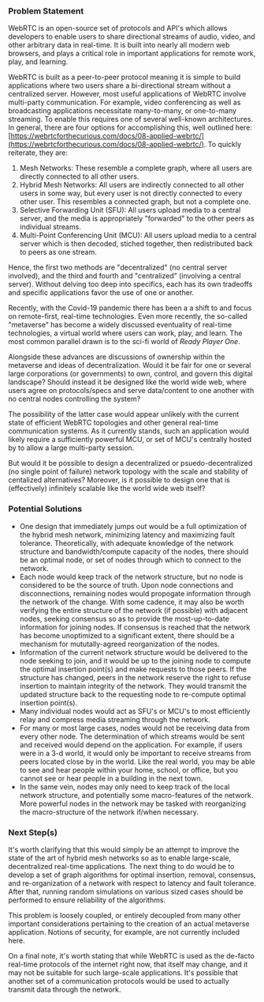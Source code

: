 ### Problem Statement

WebRTC is an open-source set of protocols and API's which allows developers to enable users to share directional streams of audio, video, and other arbitrary data in real-time. It is built into nearly all modern web browsers, and plays a critical role in important applications for remote work, play, and learning.

WebRTC is built as a peer-to-peer protocol meaning it is simple to build applications where two users share a bi-directional stream without a centralized server. However, most useful applications of WebRTC involve multi-party communication. For example, video conferencing as well as broadcasting applications necessitate many-to-many, or one-to-many streaming. To enable this requires one of several well-known architectures. In general, there are four options for accomplishing this, well outlined here: [https://webrtcforthecurious.com/docs/08-applied-webrtc/](https://webrtcforthecurious.com/docs/08-applied-webrtc/). To quickly reiterate, they are:
1) Mesh Networks: These resemble a complete graph, where all users are directly connected to all other users.
2) Hybrid Mesh Networks: All users are indirectly connected to all other users in some way, but every user is not directly connected to every other user. This resembles a connected graph, but not a complete one.
3) Selective Forwarding Unit (SFU): All users upload media to a central server, and the media is appropriately "forwarded" to the other peers as individual streams.
4) Multi-Point Conferencing Unit (MCU): All users upload media to a central server which is then decoded, stiched together, then redistributed back to peers as one stream.

Hence, the first two methods are "decentralized" (no central server involved), and the third and fourth and "centralized" (involving a central server). Without delving too deep into specifics, each has its own tradeoffs and specific applications favor the use of one or another.

Recently, with the Covid-19 pandemic there has been a a shift to and focus on remote-first, real-time technologies. Even more recently, the so-called "metaverse" has become a widely discussed eventuality of real-time technologies, a virtual world where users can work, play, and learn. The most common parallel drawn is to the sci-fi world of *Ready Player One*.

Alongside these advances are discussions of ownership within the metaverse and ideas of decentralization. Would it be fair for one or several large corporations (or governments) to own, control, and govern this digital landscape? Should instead it be designed like the world wide web, where users agree on protocols/specs and serve data/content to one another with no central nodes controlling the system?

The possibility of the latter case would appear unlikely with the current state of efficient WebRTC topologies and other general real-time communication systems. As it currently stands, such an application would likely require a sufficiently powerful MCU, or set of MCU's centrally hosted by to allow a large multi-party session.

But would it be possible to design a decentralized or psuedo-decentralized (no single point of failure) network topology with the scale and stability of centalized alternatives? Moreover, is it possible to design one that is (effectively) infinitely scalable like the world wide web itself?

### Potential Solutions

- One design that immediately jumps out would be a full optimization of the hybrid mesh network, minimizing latency and maximizing fault tolerance. Theoretically, with adequate knowledge of the network structure and bandwidth/compute capacity of the nodes, there should be an optimal node, or set of nodes through which to connect to the network.  
- Each node would keep track of the network structure, but no node is considered to be the source of truth. Upon node connections and disconnections, remaining nodes would propogate information through the network of the change. With some cadence, it may also be worth verifying the entire structure of the network (if possible) with adjacent nodes, seeking consensus so as to provide the most-up-to-date information for joining nodes. If consensus is reached that the network has become unoptimized to a significant extent, there should be a mechanism for mututally-agreed reorganization of the nodes.
- Information of the current network structure would be delivered to the node seeking to join, and it would be up to the joining node to compute the optimal insertion point(s) and make requests to those peers. If the structure has changed, peers in the network reserve the right to refuse insertion to maintain integrity of the network. They would transmit the updated structure back to the requesting node to re-compute optimal insertion point(s).
- Many individual nodes would act as SFU's or MCU's to most efficiently relay and compress media streaming through the network.
- For many or most large cases, nodes would not be receiving data from every other node. The determination of which streams would be sent and received would depend on the application. For example, if users were in a 3-d world, it would only be important to receive streams from peers located close by in the world. Like the real world, you may be able to see and hear people within your home, school, or office, but you cannot see or hear people in a building in the next town.
- In the same vein, nodes may only need to keep track of the local network structure, and potentially some macro-features of the network. More powerful nodes in the network may be tasked with reorganizing the macro-structure of the network if/when necessary.

### Next Step(s)

It's worth clarifying that this would simply be an attempt to improve the state of the art of hybrid mesh networks so as to enable large-scale, decentralized real-time applications. The next thing to do would be to develop a set of graph algorithms for optimal insertion, removal, consensus, and re-organization of a network with respect to latency and fault tolerance. After that, running random simulations on various sized cases should be performed to ensure reliability of the algorithms.

This problem is loosely coupled, or entirely decoupled from many other important considerations pertaining to the creation of an actual metaverse application. Notions of security, for example, are not currently included here.

On a final note, it's worth stating that while WebRTC is used as the de-facto real-time protocols of the internet right now, that itself may change, and it may not be suitable for such large-scale applications. It's possible that another set of a communication protocols would be used to actually transmit data through the network.
